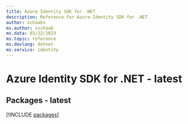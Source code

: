 ```yaml
---
title: Azure Identity SDK for .NET
description: Reference for Azure Identity SDK for .NET
author: schaabs
ms.author: sschaab
ms.data: 03/22/2023
ms.topic: reference
ms.devlang: dotnet
ms.service: identity
---
```

# Azure Identity SDK for .NET - latest
## Packages - latest
[!INCLUDE [packages](identity-index.md)]